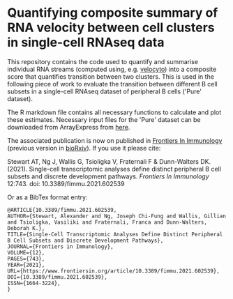 # Quantifying composite summary of RNA velocity between cell clusters in single-cell RNAseq data

This repository contains the code used to quantify and summarise individual RNA streams (computed using, e.g. [velocyto](http://velocyto.org/)) into a composite score that quantifies transition between two clusters. This is used in the following piece of work to evaluate the transition between different B cell subsets in a single-cell RNAseq dataset of peripheral B cells ('Pure' dataset).

The R markdown file contains all necessary functions to calculate and plot these estimates. Necessary input files for the 'Pure' dataset can be downloaded from ArrayExpress from [here]().

The associated publication is now on published in [Frontiers In Immunology](https://dx.doi.org/10.3389/fimmu.2021.602539) (previous version in [bioRxiv](https://www.biorxiv.org/content/10.1101/2020.09.03.281527v1)). If you use it please cite:

Stewart AT, Ng J, Wallis G, Tsioligka V, Fraternali F & Dunn-Walters DK. (2021). Single-cell transcriptomic analyses define distinct peripheral B cell subsets and discrete development pathways. *Frontiers In Immunology* 12:743. doi: 10.3389/fimmu.2021.602539 

Or as a BibTex format entry:
```
@ARTICLE{10.3389/fimmu.2021.602539,
AUTHOR={Stewart, Alexander and Ng, Joseph Chi-Fung and Wallis, Gillian and Tsioligka, Vasiliki and Fraternali, Franca and Dunn-Walters, Deborah K.},   	 
TITLE={Single-Cell Transcriptomic Analyses Define Distinct Peripheral B Cell Subsets and Discrete Development Pathways},     
JOURNAL={Frontiers in Immunology},      
VOLUME={12},      
PAGES={743},     
YEAR={2021},      
URL={https://www.frontiersin.org/article/10.3389/fimmu.2021.602539},       
DOI={10.3389/fimmu.2021.602539},      
ISSN={1664-3224},   
}
```
